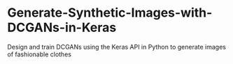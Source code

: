 # Generate-Synthetic-Images-with-DCGANs-in-Keras
Design and train DCGANs using the Keras API in Python to generate images of fashionable clothes

